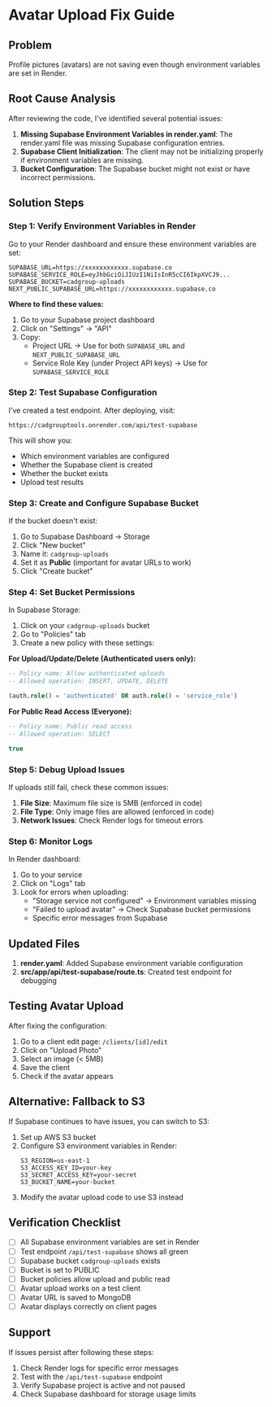 # Avatar Upload Fix Guide

## Problem
Profile pictures (avatars) are not saving even though environment variables are set in Render.

## Root Cause Analysis

After reviewing the code, I've identified several potential issues:

1. **Missing Supabase Environment Variables in render.yaml**: The render.yaml file was missing Supabase configuration entries.
2. **Supabase Client Initialization**: The client may not be initializing properly if environment variables are missing.
3. **Bucket Configuration**: The Supabase bucket might not exist or have incorrect permissions.

## Solution Steps

### Step 1: Verify Environment Variables in Render

Go to your Render dashboard and ensure these environment variables are set:

```
SUPABASE_URL=https://xxxxxxxxxxxx.supabase.co
SUPABASE_SERVICE_ROLE=eyJhbGciOiJIUzI1NiIsInR5cCI6IkpXVCJ9...
SUPABASE_BUCKET=cadgroup-uploads
NEXT_PUBLIC_SUPABASE_URL=https://xxxxxxxxxxxx.supabase.co
```

**Where to find these values:**
1. Go to your Supabase project dashboard
2. Click on "Settings" → "API"
3. Copy:
   - Project URL → Use for both `SUPABASE_URL` and `NEXT_PUBLIC_SUPABASE_URL`
   - Service Role Key (under Project API keys) → Use for `SUPABASE_SERVICE_ROLE`

### Step 2: Test Supabase Configuration

I've created a test endpoint. After deploying, visit:
```
https://cadgrouptools.onrender.com/api/test-supabase
```

This will show you:
- Which environment variables are configured
- Whether the Supabase client is created
- Whether the bucket exists
- Upload test results

### Step 3: Create and Configure Supabase Bucket

If the bucket doesn't exist:

1. Go to Supabase Dashboard → Storage
2. Click "New bucket"
3. Name it: `cadgroup-uploads`
4. Set it as **Public** (important for avatar URLs to work)
5. Click "Create bucket"

### Step 4: Set Bucket Permissions

In Supabase Storage:

1. Click on your `cadgroup-uploads` bucket
2. Go to "Policies" tab
3. Create a new policy with these settings:

**For Upload/Update/Delete (Authenticated users only):**
```sql
-- Policy name: Allow authenticated uploads
-- Allowed operation: INSERT, UPDATE, DELETE

(auth.role() = 'authenticated' OR auth.role() = 'service_role')
```

**For Public Read Access (Everyone):**
```sql
-- Policy name: Public read access
-- Allowed operation: SELECT

true
```

### Step 5: Debug Upload Issues

If uploads still fail, check these common issues:

1. **File Size**: Maximum file size is 5MB (enforced in code)
2. **File Type**: Only image files are allowed (enforced in code)
3. **Network Issues**: Check Render logs for timeout errors

### Step 6: Monitor Logs

In Render dashboard:
1. Go to your service
2. Click on "Logs" tab
3. Look for errors when uploading:
   - "Storage service not configured" → Environment variables missing
   - "Failed to upload avatar" → Check Supabase bucket permissions
   - Specific error messages from Supabase

## Updated Files

1. **render.yaml**: Added Supabase environment variable configuration
2. **src/app/api/test-supabase/route.ts**: Created test endpoint for debugging

## Testing Avatar Upload

After fixing the configuration:

1. Go to a client edit page: `/clients/[id]/edit`
2. Click on "Upload Photo" 
3. Select an image (< 5MB)
4. Save the client
5. Check if the avatar appears

## Alternative: Fallback to S3

If Supabase continues to have issues, you can switch to S3:

1. Set up AWS S3 bucket
2. Configure S3 environment variables in Render:
   ```
   S3_REGION=us-east-1
   S3_ACCESS_KEY_ID=your-key
   S3_SECRET_ACCESS_KEY=your-secret
   S3_BUCKET_NAME=your-bucket
   ```
3. Modify the avatar upload code to use S3 instead

## Verification Checklist

- [ ] All Supabase environment variables are set in Render
- [ ] Test endpoint `/api/test-supabase` shows all green
- [ ] Supabase bucket `cadgroup-uploads` exists
- [ ] Bucket is set to PUBLIC
- [ ] Bucket policies allow upload and public read
- [ ] Avatar upload works on a test client
- [ ] Avatar URL is saved to MongoDB
- [ ] Avatar displays correctly on client pages

## Support

If issues persist after following these steps:

1. Check Render logs for specific error messages
2. Test with the `/api/test-supabase` endpoint
3. Verify Supabase project is active and not paused
4. Check Supabase dashboard for storage usage limits